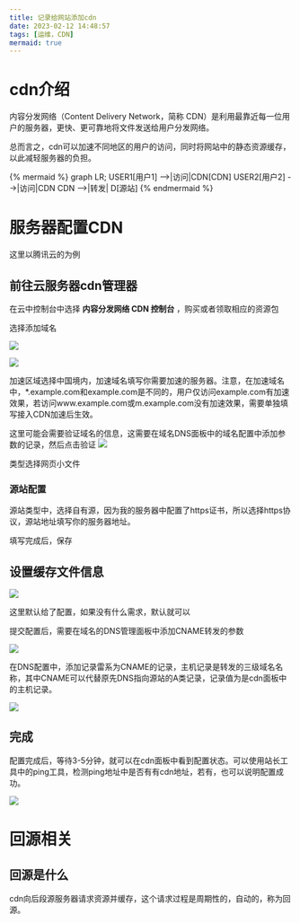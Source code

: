 ```yaml
---
title: 记录给网站添加cdn
date: 2023-02-12 14:48:57
tags: [运维，CDN]
mermaid: true
---
```

# cdn介绍

内容分发网络（Content Delivery Network，简称 CDN）是利用最靠近每一位用户的服务器，更快、更可靠地将文件发送给用户分发网络。

总而言之，cdn可以加速不同地区的用户的访问，同时将网站中的静态资源缓存，以此减轻服务器的负担。

{% mermaid %}
graph LR;
USER1[用户1] -->|访问|CDN[CDN]
USER2[用户2] -->|访问|CDN
CDN -->|转发| D[源站]
{% endmermaid %}

# 服务器配置CDN
这里以腾讯云的为例
## 前往云服务器cdn管理器
在云中控制台中选择 **内容分发网络 CDN 控制台** ，购买或者领取相应的资源包

选择添加域名

![](https://gitee.com/liahnu/img/raw/master/202302112151151.png)


![](https://gitee.com/liahnu/img/raw/master/202302112151459.png)

加速区域选择中国境内，加速域名填写你需要加速的服务器。注意，在加速域名中，*.example.com和example.com是不同的，用户仅访问example.com有加速效果，若访问www.example.com或m.example.com没有加速效果，需要单独填写接入CDN加速后生效。

这里可能会需要验证域名的信息，这需要在域名DNS面板中的域名配置中添加参数的记录，然后点击验证
![](https://gitee.com/liahnu/img/raw/master/202302112200648.png)

类型选择网页小文件

### 源站配置
源站类型中，选择自有源，因为我的服务器中配置了https证书，所以选择https协议，源站地址填写你的服务器地址。

填写完成后，保存

## 设置缓存文件信息

![](https://gitee.com/liahnu/img/raw/master/202302112158598.png)

这里默认给了配置，如果没有什么需求，默认就可以

提交配置后，需要在域名的DNS管理面板中添加CNAME转发的参数

![](https://gitee.com/liahnu/img/raw/master/202302112201184.png)

在DNS配置中，添加记录雷系为CNAME的记录，主机记录是转发的三级域名名称，其中CNAME可以代替原先DNS指向源站的A类记录，记录值为是cdn面板中的主机记录。

![](https://gitee.com/liahnu/img/raw/master/202302112202269.png)

## 完成

配置完成后，等待3-5分钟，就可以在cdn面板中看到配置状态。可以使用站长工具中的ping工具，检测ping地址中是否有有cdn地址，若有，也可以说明配置成功。

![](https://gitee.com/liahnu/img/raw/master/202302112205576.png)



# 回源相关

## 回源是什么
cdn向后段源服务器请求资源并缓存，这个请求过程是周期性的，自动的，称为回源。 
